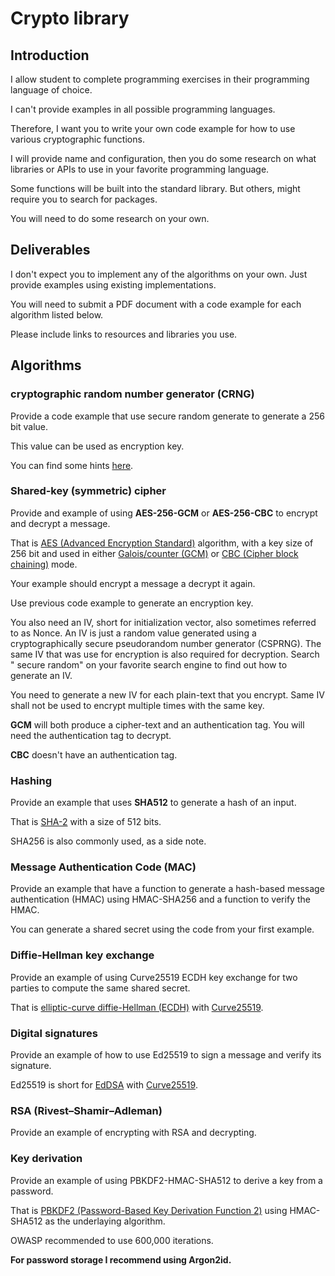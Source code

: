 # Crypto library

## Introduction

I allow student to complete programming exercises in their programming language
of choice.

I can't provide examples in all possible programming languages.

Therefore, I want you to write your own code example for how to use various
cryptographic functions.

I will provide name and configuration, then you do some research on what
libraries or APIs to use in your favorite programming language.

Some functions will be built into the standard library.
But others, might require you to search for packages.

You will need to do some research on your own.

## Deliverables

I don't expect you to implement any of the algorithms on your own.
Just provide examples using existing implementations.

You will need to submit a PDF document with a code example for each algorithm
listed below.

Please include links to resources and libraries you use.

## Algorithms

### cryptographic random number generator (CRNG)

Provide a code example that use secure random generate to generate a 256 bit
value.

This value can be used as encryption key.

You can find some hints
[here](https://cheatsheetseries.owasp.org/cheatsheets/Cryptographic_Storage_Cheat_Sheet.html#secure-random-number-generation).

### Shared-key (symmetric) cipher

Provide and example of using **AES-256-GCM** or **AES-256-CBC** to encrypt and
decrypt a message.

That is [AES (Advanced Encryption
Standard)](https://en.wikipedia.org/wiki/Advanced_Encryption_Standard)
algorithm, with a key size of 256 bit and used in either
[Galois/counter (GCM)](<https://en.wikipedia.org/wiki/Block_cipher_mode_of_operation#Galois/counter_(GCM)>)
or [CBC (Cipher block
chaining)](<https://en.wikipedia.org/wiki/Block_cipher_mode_of_operation#Cipher_block_chaining_(CBC)>)
mode.

Your example should encrypt a message a decrypt it again.

Use previous code example to generate an encryption key.

You also need an IV, short for initialization vector, also sometimes referred
to as Nonce.
An IV is just a random value generated using a cryptographically secure
pseudorandom number generator (CSPRNG).
The same IV that was use for encryption is also required for decryption.
Search "<your programming language> secure random" on your favorite search
engine to find out how to generate an IV.

You need to generate a new IV for each plain-text that you
encrypt.
Same IV shall not be used to encrypt multiple times with the same key.

**GCM** will both produce a cipher-text and an authentication tag.
You will need the authentication tag to decrypt.

**CBC** doesn't have an authentication tag.

### Hashing

Provide an example that uses **SHA512** to generate a hash of an input.

That is [SHA-2](https://en.wikipedia.org/wiki/SHA-2) with a size of 512 bits.

SHA256 is also commonly used, as a side note.

### Message Authentication Code (MAC)

Provide an example that have a function to generate a hash-based message
authentication (HMAC) using HMAC-SHA256 and a function to verify the HMAC.

You can generate a shared secret using the code from your first example.

### Diffie-Hellman key exchange

Provide an example of using Curve25519 ECDH key exchange for two parties to
compute the same shared secret.

That is [elliptic-curve diffie-Hellman
(ECDH)](https://en.wikipedia.org/wiki/Elliptic-curve_Diffie%E2%80%93Hellman)
with [Curve25519](https://en.wikipedia.org/wiki/Curve25519).

### Digital signatures

Provide an example of how to use Ed25519 to sign a message and verify its
signature.

Ed25519 is short for [EdDSA](https://en.wikipedia.org/wiki/EdDSA) with
[Curve25519](https://en.wikipedia.org/wiki/Curve25519).

### RSA (Rivest–Shamir–Adleman)

Provide an example of encrypting with RSA and decrypting.

### Key derivation

Provide an example of using PBKDF2-HMAC-SHA512 to derive a key from a password.

That is [PBKDF2 (Password-Based Key Derivation Function 2)](https://en.wikipedia.org/wiki/PBKDF2) using HMAC-SHA512 as the underlaying
algorithm.

OWASP recommended to use 600,000 iterations.

**For password storage I recommend using Argon2id.**
